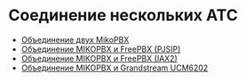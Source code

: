 # Соединение нескольких АТС



* [Объединение двух MikoPBX](https://wiki.mikopbx.ru/faq:connectats2)
* [Объединение MIKOPBX и FreePBX (PJSIP)](https://wiki.mikopbx.ru/faq:mikopbx\_freepbx)
* [Объединение MIKOPBX и FreePBX (IAX2)](https://wiki.mikopbx.ru/faq:mikopbx\_freepbx\_iax2)
* [Объединение MIKOPBX и Grandstream UCM6202](https://wiki.mikopbx.ru/faq:mikopbx\_grandstream-ucm-6202)
